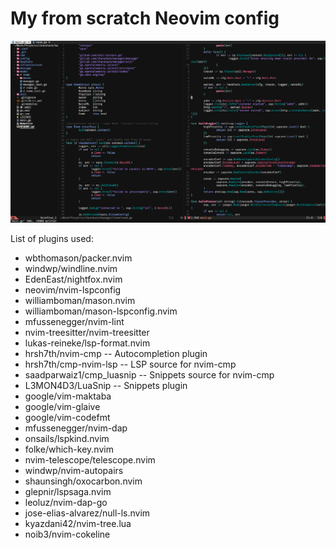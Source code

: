 # My from scratch Neovim config

![Screenshot](pics/screenshot.png)

List of plugins used: 

* wbthomason/packer.nvim
* windwp/windline.nvim
* EdenEast/nightfox.nvim
* neovim/nvim-lspconfig
* williamboman/mason.nvim
* williamboman/mason-lspconfig.nvim
* mfussenegger/nvim-lint
* nvim-treesitter/nvim-treesitter
* lukas-reineke/lsp-format.nvim
* hrsh7th/nvim-cmp -- Autocompletion plugin
* hrsh7th/cmp-nvim-lsp -- LSP source for nvim-cmp
* saadparwaiz1/cmp_luasnip -- Snippets source for nvim-cmp
* L3MON4D3/LuaSnip -- Snippets plugin
* google/vim-maktaba
* google/vim-glaive
* google/vim-codefmt
* mfussenegger/nvim-dap
* onsails/lspkind.nvim
* folke/which-key.nvim
* nvim-telescope/telescope.nvim
* windwp/nvim-autopairs
* shaunsingh/oxocarbon.nvim
* glepnir/lspsaga.nvim
* leoluz/nvim-dap-go
* jose-elias-alvarez/null-ls.nvim
* kyazdani42/nvim-tree.lua
* noib3/nvim-cokeline

